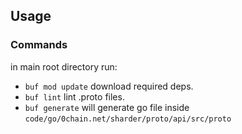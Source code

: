 ## Usage

### Commands
in main root directory run:

- `buf mod update` download required deps.
- `buf lint` lint .proto files.
- `buf generate` will generate go file inside `code/go/0chain.net/sharder/proto/api/src/proto`